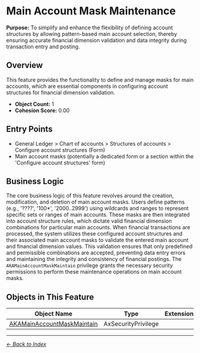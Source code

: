 # Main Account Mask Maintenance

**Purpose:** To simplify and enhance the flexibility of defining account structures by allowing pattern-based main account selection, thereby ensuring accurate financial dimension validation and data integrity during transaction entry and posting.

## Overview

This feature provides the functionality to define and manage masks for main accounts, which are essential components in configuring account structures for financial dimension validation.

- **Object Count:** 1
- **Cohesion Score:** 0.00

## Entry Points

- General Ledger > Chart of accounts > Structures of accounts > Configure account structures (Form)
- Main account masks (potentially a dedicated form or a section within the 'Configure account structures' form)

## Business Logic

The core business logic of this feature revolves around the creation, modification, and deletion of main account masks. Users define patterns (e.g., '????', '100*', '2000..2999') using wildcards and ranges to represent specific sets or ranges of main accounts. These masks are then integrated into account structure rules, which dictate valid financial dimension combinations for particular main accounts. When financial transactions are processed, the system utilizes these configured account structures and their associated main account masks to validate the entered main account and financial dimension values. This validation ensures that only predefined and permissible combinations are accepted, preventing data entry errors and maintaining the integrity and consistency of financial postings. The `AKAMainAccountMaskMaintain` privilege grants the necessary security permissions to perform these maintenance operations on main account masks.

## Objects in This Feature

| Object Name | Type | Extension | Description |
|-------------|------|-----------|-------------|
| [AKAMainAccountMaskMaintain](Objects/AKAMainAccountMaskMaintain.md) | AxSecurityPrivilege |  |  |

---

*[← Back to Index](../../index.md)*
